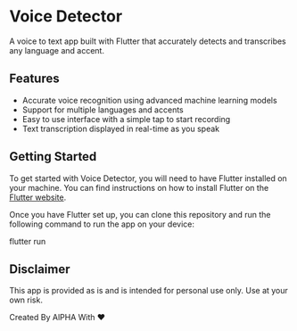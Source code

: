 # Voice Detector

A voice to text app built with Flutter that accurately detects and transcribes any language and accent.

## Features

- Accurate voice recognition using advanced machine learning models
- Support for multiple languages and accents
- Easy to use interface with a simple tap to start recording
- Text transcription displayed in real-time as you speak

## Getting Started

To get started with Voice Detector, you will need to have Flutter installed on your machine. You can find instructions on how to install Flutter on the [Flutter website](https://flutter.dev/docs/get-started/install).

Once you have Flutter set up, you can clone this repository and run the following command to run the app on your device:

flutter run

## Disclaimer

This app is provided as is and is intended for personal use only. Use at your own risk.

Created By AlPHA With ❤️
